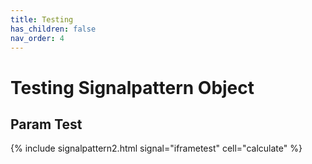 ```yaml
---
title: Testing
has_children: false
nav_order: 4
---
```


# Testing Signalpattern Object

## Param Test

{% include signalpattern2.html signal="iframetest" cell="calculate" %}
